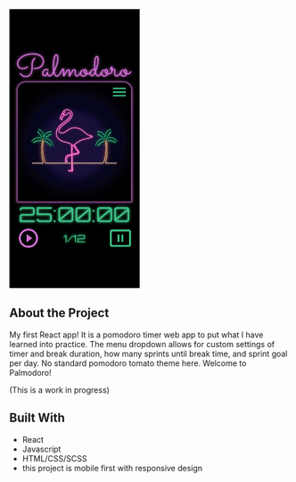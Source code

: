 <img src="https://github.com/jalridley/palmodoro/blob/master/public/palmodoro-homescreen.png" height="500" />

## **About the Project**

My first React app! It is a pomodoro timer web app to put what I have learned into practice. The menu dropdown allows for custom settings of timer and break duration, how many sprints until break time, and sprint goal per day. No standard pomodoro tomato theme here. Welcome to Palmodoro!

(This is a work in progress)

## **Built With**

-   React
-   Javascript
-   HTML/CSS/SCSS
-   this project is mobile first with responsive design
